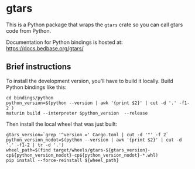 # gtars

This is a Python package that wraps the `gtars` crate so you can call gtars code from Python.

Documentation for Python bindings is hosted at: https://docs.bedbase.org/gtars/

## Brief instructions

To install the development version, you'll have to build it locally. Build Python bindings like this:

```console
cd bindings/python
python_version=$(python --version | awk '{print $2}' | cut -d '.' -f1-2 )
maturin build --interpreter $python_version  --release
```

Then install the local wheel that was just built:

```console
gtars_version=`grep '^version =' Cargo.toml | cut -d '"' -f 2`
python_version_nodot=$(python --version | awk '{print $2}' | cut -d '.' -f1-2 | tr -d '.')
wheel_path=$(find target/wheels/gtars-${gtars_version}-cp${python_version_nodot}-cp${python_version_nodot}-*.whl)
pip install --force-reinstall ${wheel_path}
```